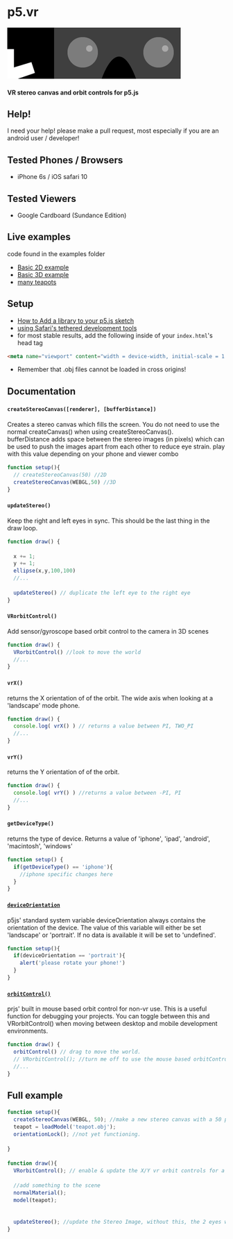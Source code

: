 # p5.vr
![p5.vr](p5.vr.png)
#### VR stereo canvas and orbit controls for p5.js

## Help!
I need your help! please make a pull request, most especially if you are an android user / developer!

## Tested Phones / Browsers
+ iPhone 6s / iOS safari 10

## Tested Viewers
+ Google Cardboard (Sundance Edition)

## Live examples
code found in the examples folder
+ [Basic 2D example](https://bmoren.github.io/p5.vr/examples/basic2D/)
+ [Basic 3D example](https://bmoren.github.io/p5.vr/examples/basic3D/)
+ [many teapots](https://bmoren.github.io/p5.vr/examples/teapot_city/)

## Setup
+ [How to Add a library to your p5.js sketch](http://p5js.org/libraries/#using-a-library)
+ [using Safari's tethered development tools](http://appletoolbox.com/2014/05/use-web-inspector-debug-mobile-safari/)
+ for most stable results, add the following inside of your `index.html`'s head tag
```html
<meta name="viewport" content="width = device-width, initial-scale = 1.0, minimum-scale = 1, maximum-scale = 1, user-scalable = no" />
```
+ Remember that .obj files cannot be loaded in cross origins! 

## Documentation

#### `createStereoCanvas([renderer], [bufferDistance])`
Creates a stereo canvas which fills the screen. You do not need to use the normal createCanvas() when using createStereoCanvas().  
bufferDistance adds space between the stereo images (in pixels) which can be used to push the images apart from each other to reduce eye strain. play with this value depending on your phone and viewer combo
```javascript
function setup(){
  // createStereoCanvas(50) //2D
  createStereoCanvas(WEBGL,50) //3D
}
```

#### `updateStereo()`
Keep the right and left eyes in sync. This should be the last thing in the draw loop.
```javascript
function draw() {

  x += 1;
  y += 1;
  ellipse(x,y,100,100)
  //...

  updateStereo() // duplicate the left eye to the right eye
}
```

#### `VRorbitControl()`
Add sensor/gyroscope based orbit control to the camera in 3D scenes
```javascript
function draw() {
  VRorbitControl() //look to move the world
  //...
}
```

<!-- #### `orientationLock()`
locks the phone in landscape mode to prevent it from going to portrait or doing a landscape 'flip'. coming soon, if this is even possible......
```javascript
function setup(){
  orientationLock()
}
``` -->

#### `vrX()`
returns the X orientation of of the orbit. The wide axis when looking at a 'landscape' mode phone.
```javascript
function draw() {
  console.log( vrX() ) // returns a value between PI, TWO_PI
  //...
}
```

#### `vrY()`
returns the Y orientation of of the orbit.
```javascript
function draw() {
  console.log( vrY() ) //returns a value between -PI, PI
  //...
}
```

#### `getDeviceType()`
returns the type of device. Returns a value of 'iphone', 'ipad', 'android', 'macintosh', 'windows'
```javascript
function setup() {
  if(getDeviceType() == 'iphone'){
    //iphone specific changes here
  }
}
```

#### [`deviceOrientation`](http://p5js.org/reference/#/p5/deviceOrientation)
p5js' standard system variable deviceOrientation always contains the orientation of the device. The value of this variable will either be set 'landscape' or 'portrait'. If no data is available it will be set to 'undefined'.
```javascript
function setup(){
  if(deviceOrientation == 'portrait'){
    alert('please rotate your phone!')
  }
}
```



#### [`orbitControl()`](http://p5js.org/examples/3d-orbit-control.html)
prjs' built in mouse based orbit control for non-vr use. This is a useful function for debugging your projects. You can toggle between this and VRorbitControl() when moving between desktop and mobile development environments.
```javascript
function draw() {
  orbitControl() // drag to move the world.
  // VRorbitControl(); //turn me off to use the mouse based orbitControl()
  //...
}
```

## Full example
```javascript
function setup(){
  createStereoCanvas(WEBGL, 50); //make a new stereo canvas with a 50 pixel buffer between each eye to reduce eyestrain.
  teapot = loadModel('teapot.obj');
  orientationLock(); //not yet functioning.

}

function draw(){
  VRorbitControl(); // enable & update the X/Y vr orbit controls for a 3D scene, this is not needed for a 2D scene.

  //add something to the scene
  normalMaterial();
  model(teapot);


  updateStereo(); //update the Stereo Image, without this, the 2 eyes will not be in sync.
}
```



